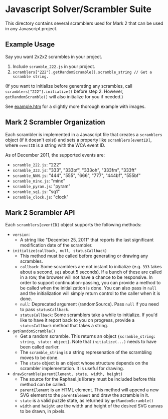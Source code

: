 # Javascript Solver/Scrambler Suite

This directory contains several scramblers used for Mark 2 that can be used in any Javascript project.

## Example Usage

Say you want 2x2x2 scrambles in your project.

1. Include `scramble_222.js` in your project.
2. `scramblers["222"].getRandomScramble().scramble_string // Get a scramble string.`

(If you want to initialize before generating any scrambles, call `scramblers["222"].initialize()` before step 2. However, `getRandomScramble()` will also initialize for you if needed.)

See [example.htm](./example.htm) for a slightly more thorough example with images.

## Mark 2 Scrambler Organization

Each scrambler is implemented in a Javascript file that creates a `scramblers` object (if it doesn't exist) and sets a property like `scramblers[eventID]`, where `eventID` is a string with the WCA event ID.

As of December 2011, the supported events are:

- `scramble_222.js`: "222"
- `scramble_333.js`: "333", "333bf", "333oh", "333fm", "333ft"
- `scramble_NNN.js`: "444", "555", "666", "777", "444bf", "555bf"
- `scramble_minx.js`: "minx"
- `scramble_pyram.js`: "pyram"
- `scramble_sq1.js`: "sq1"
- `scramble_clock.js`: "clock"

## Mark 2 Scrambler API

Each `scramblers[eventID]` object supports the following methods:

- `version`:
  - A string like "December 25, 2011" that reports the last significant modification date of the scrambler.
- `initialize(callback, null, statusCallback)`
  - This method must be called before generating or drawing any scrambles.
  - `callback`: Some scramblers are not instant to initialize (e.g. `333` takes about a second, `sq1` about 5 seconds). If a bunch of these are called in a row, the browser will not have a chance to be responsive. In order to support continuation-passing, you can provide a method to be called when the initialization is done. You can also pass in `null` and the initialization will simply return control to the caller when it is done.
  - `null`: Deprecated argument (randomSource). Pass `null` if you need to pass `statusCallback`.
  - `statusCallback`: Some scramblers take a while to initialize. If you'd like to have it report back to you on progress, provide a `statusCallback` method that takes a string.
- `getRandomScramble()`
  - Get a random scramble. This returns an object `{scramble_string: string, state: object}`. Note that `initialize(...)` needs to have been called earlier.
  - The `scramble_string` is a string represenation of the scrambling moves to be done.
  - The `state` object is an object whose structure depends on the scrambler implementation. It is useful for drawing.
- `drawScramble(parentElement, state, width, height)`
  - The source for the Raphael.js library must be included before this method can be called.
  - `parentElement` is an HTML element. This method will append a new SVG element to the `parentElement` and draw the scramble in it.
  - `state` is a valid puzzle state, as returned by `getRandomScramble()`
  - `width` and `height` are the width and height of the desired SVG canvas to be drawn, in pixels.


